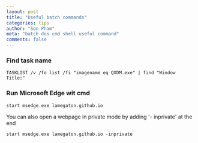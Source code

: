 ```yaml
---
layout: post
title: "Useful batch commands"
categories: tips
author: "Son Pham"
meta: "batch dos cmd shell useful command"
comments: false
---
```



### Find task name
```
TASKLIST /v /fo list /fi "imagename eq QXDM.exe" | find "Window Title:"
```

### Run Microsoft Edge wit cmd
```
start msedge.exe lamegaton.github.io
```
You can also open a webpage in private mode by adding '- inprivate' at the end
```
start msedge.exe lamegaton.github.io -inprivate
```